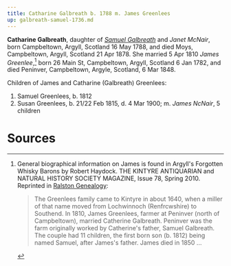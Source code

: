 ```yaml
---
title: Catharine Galbreath b. 1788 m. James Greenlees
up: galbreath-samuel-1736.md
---
```

**Catharine Galbreath**, daughter of [*Samuel Galbreath*](galbreath-samuel-1736.md) and *Janet McNair*, born Campbeltown, Argyll, Scotland  16 May 1788, and died Moys, Campbeltown, Argyll, Scotland 21 Apr 1878.  She married 5 Apr 1810 *James Greenlee*,[^james] born 26 Main St, Campbeltown, Argyll, Scotland 6 Jan 1782, and died Peninver, Campbeltown, Argyle, Scotland, 6 Mar 1848.


Children of James and Catharine (Galbreath) Greenlees:

1. Samuel Greenlees, b. 1812
2. Susan Greenlees, b. 21/22 Feb 1815, d. 4 Mar 1900; m. *James NcNair*, 5 children

# Sources

[^james]: General biographical information on James is found in Argyll's Forgotten Whisky Barons
by Robert Haydock. THE KINTYRE ANTIQUARIAN and NATURAL HISTORY SOCIETY MAGAZINE, Issue 78, Spring 2010.
Reprinted in [Ralston Genealogy](http://www.ralstongenealogy.com/number67kintmag.htm#whisky):
    > The Greenlees family came to Kintyre in about 1640,
    > when a miller of that name moved from Lochwinnoch 
    > (Renfrcwshire) to Southend. In 1810, James Greenlees,
    > farmer at Peninver (north of Campbeltown),
    > married Catherine Galbreath. Peninver was the farm 
    > originally worked by Catherine's father, Samuel Galbreath.
    > The couple had 11 children, the first born son (b. 1812)
    > being named Samuel, after James's father. 
    > James died in 1850 ... 
